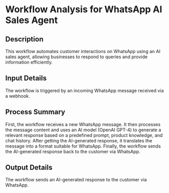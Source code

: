# Workflow Analysis for WhatsApp AI Sales Agent

## Description
This workflow automates customer interactions on WhatsApp using an AI sales agent, allowing businesses to respond to queries and provide information efficiently.

## Input Details
The workflow is triggered by an incoming WhatsApp message received via a webhook.

## Process Summary
First, the workflow receives a new WhatsApp message. It then processes the message content and uses an AI model (OpenAI GPT-4) to generate a relevant response based on a predefined prompt, product knowledge, and chat history. After getting the AI-generated response, it translates the message into a format suitable for WhatsApp. Finally, the workflow sends the AI-generated response back to the customer via WhatsApp.

## Output Details
The workflow sends an AI-generated response to the customer via WhatsApp.
